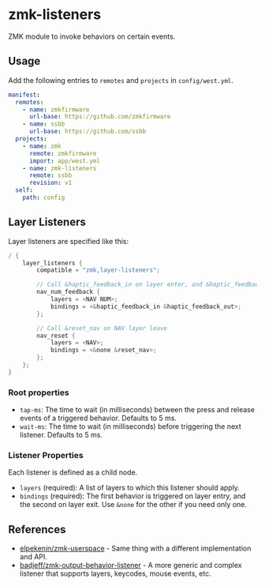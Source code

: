 # zmk-listeners

ZMK module to invoke behaviors on certain events.

## Usage

Add the following entries to `remotes` and `projects` in `config/west.yml`.

```yaml
manifest:
  remotes:
    - name: zmkfirmware
      url-base: https://github.com/zmkfirmware
    - name: ssbb
      url-base: https://github.com/ssbb
  projects:
    - name: zmk
      remote: zmkfirmware
      import: app/west.yml
    - name: zmk-listeners
      remote: ssbb
      revision: v1
  self:
    path: config
```

## Layer Listeners

Layer listeners are specified like this:

```c
/ {
    layer_listeners {
        compatible = "zmk,layer-listeners";

        // Call &haptic_feedback_in on layer enter, and &haptic_feedback_out on layer leave
        nav_num_feedback {
            layers = <NAV NUM>;
            bindings = <&haptic_feedback_in &haptic_feedback_out>;
        };

        // Call &reset_nav on NAV layer leave
        nav_reset {
            layers = <NAV>;
            bindings = <&none &reset_nav>;
        };
    };
}
```

### Root properties

- `tap-ms`: The time to wait (in milliseconds) between the press and release events of a triggered behavior. Defaults to 5 ms.
- `wait-ms`: The time to wait (in milliseconds) before triggering the next listener. Defaults to 5 ms.

### Listener Properties

Each listener is defined as a child node.

- `layers` (required): A list of layers to which this listener should apply.
- `bindings` (required): The first behavior is triggered on layer entry, and the second on layer exit. Use `&none` for the other if you need only one.

## References

- [elpekenin/zmk-userspace](https://github.com/elpekenin/zmk-userspace) - Same thing with a different implementation and API.
- [badjeff/zmk-output-behavior-listener](https://github.com/badjeff/zmk-output-behavior-listener) - A more generic and complex listener that supports layers, keycodes, mouse events, etc.
